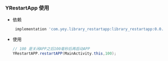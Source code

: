 ### YRestartApp 使用

- 依赖
   ```groovy
    implementation 'com.yey.library_restartapp:library_restartapp:0.0.1'
   ```
- 使用
    ```java
    // 100 是关闭APP之后100毫秒后再启动APP
    YRestartAPP.restartAPP(MainActivity.this,100);
    ```
